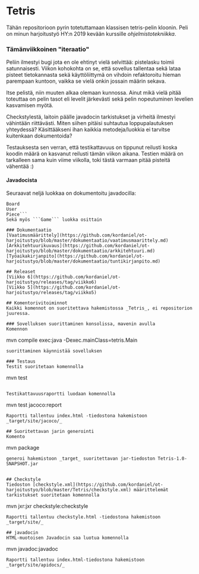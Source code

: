 # Tetris
Tähän repositorioon pyrin totetuttamaan klassisen tetris-pelin kloonin. Peli on minun harjoitustyö HY:n 2019 kevään kurssille _ohjelmistotekniikka_.

### Tämänviikkoinen "iteraatio"
Peliin ilmestyi bugi jota en ole ehtinyt vielä selvittää: pistelasku toimii satunnaisesti. Viikon kohokohta on se, että sovellus tallentaa sekä lataa pisteet tietokannasta sekä käyttöliittymä on vihdoin refaktoroitu hieman parempaan kuntoon, vaikka se vielä onkin jossain määrin sekava.

Itse pelistä, niin muuten alkaa olemaan kunnossa. Ainut mikä vielä pitää toteuttaa on pelin tasot eli levelit järkevästi sekä pelin nopeutuminen levelien kasvamisen myötä.

Checkstylestä, laitoin päälle javadocin tarkistukset ja virheitä ilmestyi vähintään riittävästi. Miten siihen pitäisi suhtautua loppupalautuksen yhteydessä? Käsittääkseni ihan kaikkia metodeja/luokkia ei tarvitse kuitenkaan dokumentoida?

Testauksesta sen verran, että testikattavuus on tippunut reilusti koska koodin määrä on kasvanut reilusti tämän viikon aikana. Testien määrä on tarkalleen sama kuin viime viikolla, toki tästä varmaan pitää pisteitä vähentää :)

#### Javadocista
Seuraavat neljä luokkaa on dokumentoitu javadocilla:
```Database
Board
User
Piece```
Sekä myös ```Game``` luokka osittain

### Dokumentaatio
[Vaatimusmäärittely](https://github.com/kordaniel/ot-harjoitustyo/blob/master/dokumentaatio/vaatimusmaarittely.md)  
[Arkkitehtuurikuvaus](https://github.com/kordaniel/ot-harjoitustyo/blob/master/dokumentaatio/arkkitehtuuri.md)  
[Työaikakirjanpito](https://github.com/kordaniel/ot-harjoitustyo/blob/master/dokumentaatio/tuntikirjanpito.md)  

## Releaset
[Viikko 6](https://github.com/kordaniel/ot-harjoitustyo/releases/tag/viikko6)
[Viikko 5](https://github.com/kordaniel/ot-harjoitustyo/releases/tag/viikko5)

## Komentorivitoiminnot
Kaikki komennot on suoritettava hakemistossa _Tetris_, ei repositorion juuressa.

### Sovelluksen suorittaminen konsolissa, mavenin avulla
Komennon  

```
mvn compile exec:java -Dexec.mainClass=tetris.Main
```
suorittaminen käynnistää sovelluksen  

### Testaus
Testit suoritetaan komennolla  

```
mvn test
```

Testikattavuusraportti luodaan komennolla  

```
mvn test jacoco:report
```
Raportti tallentuu index.html -tiedostona hakemistoon _target/site/jacoco/_

## Suoritettavan jarin generointi
Komento  

```
mvn package
```
generoi hakemistoon _target_ suoritettavan jar-tiedoston Tetris-1.0-SNAPSHOT.jar  


## Checkstyle
Tiedoston [checkstyle.xml](https://github.com/kordaniel/ot-harjoitustyo/blob/master/Tetris/checkstyle.xml) määrittelemät tarkistukset suoritetaan komennolla
```
mvn jxr:jxr checkstyle:checkstyle
```
Raportti tallentuu checkstyle.html -tiedostona hakemistoon _target/site/_

## javadocin
HTML-muotoisen Javadocin saa luotua komennolla
```
mvn javadoc:javadoc
```
Raportti tallentuu index.html-tiedostona hakemistoon _target/site/apidocs/_
